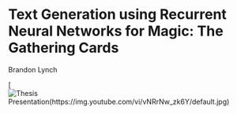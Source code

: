 # Text Generation using Recurrent Neural Networks for Magic: The Gathering Cards

Brandon Lynch

[![Thesis Presentation(https://img.youtube.com/vi/vNRrNw_zk6Y/default.jpg)](https://youtu.be/vNRrNw_zk6Y)